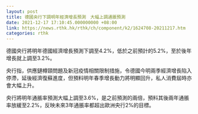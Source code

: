 ```yaml
---
layout: post
title: 德國央行下調明年經濟增長預測　大幅上調通脹預測
date: 2021-12-17 17:10:45.000000000 +08:00
link: https://news.rthk.hk/rthk/ch/component/k2/1624708-20211217.htm
categories: rthk
---
```


德國央行將明年德國經濟增長預測下調至4.2%，低於之前預計的5.2%，至於後年增長就上調至3.2%。

央行指，供應鏈樽頸問題及新冠疫情相關限制措施，令德國今明兩季經濟增長陷入停滯，延後經濟復蘇進度，但預料明年春季增長動力將明顯回升，私人消費屆時亦會大幅上升。

央行將明年通脹率預測大幅上調至3.6%，是之前預測的兩倍，預料其後兩年通脹率放緩至2.2%，反映未來3年通脹率都超出歐洲央行2%的目標。
